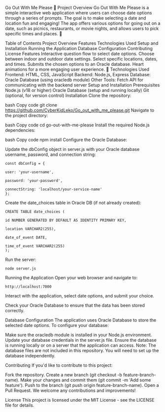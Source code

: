 Go Out With Me Please 🎉
Project Overview
Go Out With Me Please is a simple interactive web application where users can choose date options through a series of prompts. The goal is to make selecting a date and location fun and engaging! The app offers various options for going out on a date, such as picnics, restaurants, or movie nights, and allows users to pick specific times and places. 💖

Table of Contents
Project Overview
Features
Technologies Used
Setup and Installation
Running the Application
Database Configuration
Contributing
License
Features
Interactive question flow to select date options.
Choose between indoor and outdoor date settings.
Select specific locations, dates, and times.
Submits the chosen options to an Oracle database.
Heart animations for a more engaging user experience. 💖
Technologies Used
Frontend: HTML, CSS, JavaScript
Backend: Node.js, Express
Database: Oracle Database (using oracledb module)
Other Tools: Fetch API for communicating with the backend server
Setup and Installation
Prerequisites
Node.js (v18 or higher)
Oracle Database (setup and running locally)
Git (optional, for version control)
Installation
Clone the repository:

bash
Copy code
git clone https://github.com/CyberKidLeko/Go_out_with_me_please.git
Navigate to the project directory:

bash
Copy code
cd go-out-with-me-please
Install the required Node.js dependencies:

bash
Copy code
npm install
Configure the Oracle Database:

Update the dbConfig object in server.js with your Oracle database username, password, and connection string:

    const dbConfig = {

    user: 'your-username',
    
    password: 'your-password',
    
    connectString: 'localhost/your-service-name'
    };

Create the date_choices table in Oracle DB (if not already created):



    CREATE TABLE date_choices (

    id NUMBER GENERATED BY DEFAULT AS IDENTITY PRIMARY KEY,
    
    location VARCHAR2(255),
    
    date_of_event DATE,
    
    time_of_event VARCHAR2(255)
    );
Run the server:

    node server.js
    
Running the Application
Open your web browser and navigate to:

    http://localhost:7000
    
Interact with the application, select date options, and submit your choice.

Check your Oracle Database to ensure that the data has been stored correctly.

Database Configuration
The application uses Oracle Database to store the selected date options. To configure your database:

Make sure the oracledb module is installed in your Node.js environment.
Update your database credentials in the server.js file.
Ensure the database is running locally or on a server that the application can access.
Note: The database files are not included in this repository. You will need to set up the database independently.

Contributing
If you'd like to contribute to this project:

Fork the repository.
Create a new branch (git checkout -b feature-branch-name).
Make your changes and commit them (git commit -m 'Add some feature').
Push to the branch (git push origin feature-branch-name).
Open a Pull Request.
We welcome any contributions and improvements!

License
This project is licensed under the MIT License - see the LICENSE file for details.

